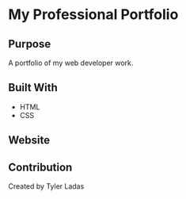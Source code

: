 # My Professional Portfolio

## Purpose
A portfolio of my web developer work. 

## Built With
* HTML
* CSS

## Website




## Contribution
Created by Tyler Ladas
